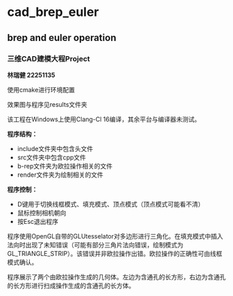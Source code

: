 # cad_brep_euler

## brep and euler operation

### 三维CAD建模大程Project

**林瑞健 22251135**

使用cmake进行环境配置

效果图与程序见results文件夹

该工程在Windows上使用Clang-Cl 16编译，其余平台与编译器未测试。

**程序结构：**

* include文件夹中包含头文件
* src文件夹中包含cpp文件
* b-rep文件夹为欧拉操作相关的文件
* render文件夹为绘制相关的文件

**程序控制：**

* D键用于切换线框模式、填充模式、顶点模式（顶点模式可能看不清）
* 鼠标控制相机朝向
* 按Esc退出程序

程序使用OpenGL自带的GLUtesselator对多边形进行三角化。在填充模式中插入法向时出现了未知错误（可能有部分三角片法向错误，绘制模式为GL_TRIANGLE_STRIP）。该错误并非欧拉操作出错。欧拉操作的正确性可由线框模式确认。

程序展示了两个由欧拉操作生成的几何体。左边为含通孔的长方形，右边为含通孔的长方形进行扫成操作生成的含通孔的长方体。
